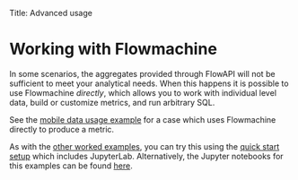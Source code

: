 Title: Advanced usage

# Working with Flowmachine

In some scenarios, the aggregates provided through FlowAPI will not be sufficient to meet your analytical needs. When this happens it is possible to use Flowmachine _directly_, which allows you to work with individual level data, build or customize metrics, and run arbitrary SQL.

See the [mobile data usage example](worked_examples/mobile-data-usage.ipynb) for a case which uses Flowmachine directly to produce a metric.

As with the [other worked examples](../worked_examples), you can try this using the [quick start setup](../../../install.md#quickinstall) which includes JupyterLab. Alternatively, the Jupyter notebooks for this examples can be found [here](https://github.com/Flowminder/FlowKit/tree/master/docs/source/analyst/advanced_usage/worked_examples/).